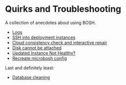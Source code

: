 # Quirks and Troubleshooting

A collection of anecdotes about using BOSH.

* [Logs](logs.md)
* [SSH into deployment instances](ssh.md)
* [Cloud consistency check and interactive repair](cloudcheck.md)
* [Disk cannot be attached](disk-cannot-be-attached.md)
* [Updated Instance Not Healthy?](updated-instance-not-healthy.md)
* [Recreate microbosh config](recreate-microbosh-config.md)

Last and definitely least:

* [Database cleaning](bosh-database-cleaning.md)